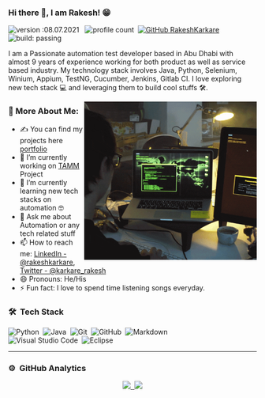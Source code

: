 ### Hi there 👋, I am Rakesh! 😁

![version :08.07.2021](https://img.shields.io/badge/version-08.07.2021-informational) &nbsp;
![profile count](https://komarev.com/ghpvc/?username=rakeshkarkare&color=red)&nbsp;
[![GitHub RakeshKarkare](https://img.shields.io/github/followers/rakeshkarkare?label=follow&style=social)](https://github.com/rakeshkarkare)&nbsp;
![build: passing](https://img.shields.io/badge/build-passing-success)

I am a Passionate automation test developer based in Abu Dhabi with almost 9 years of experience working for both product as well as service based industry. My technology stack involves Java, Python, Selenium, Winium, Appium, TestNG, Cucumber, Jenkins, Gitlab CI. I love exploring new tech stack 💻 and leveraging them to build cool stuffs 🛠️.

 <img align="right" alt="GIF" src="https://github.com/rakeshkarkare/rakeshkarkare/blob/main/coder.gif?raw=true" width="350" height="320" />

### 🧐 More About Me:

- ✍ You can find my projects here [portfolio](https://rakeshkarkare.github.io/)
- 🔭 I’m currently working on [TAMM](https://www.tamm.abudhabi/) Project
- 🌱 I’m currently learning new tech stacks on automation 🤓
- 💬 Ask me about Automation or any tech related stuff
- 📫 How to reach me: [LinkedIn - @rakeshkarkare](https://www.linkedin.com/in/rakeshkarkare/),
[Twitter - @karkare_rakesh](https://twitter.com/karkare_rakesh)
- 😄 Pronouns: He/His
- ⚡ Fun fact: I love to spend time listening songs everyday.

### 🛠 &nbsp;Tech Stack


![Python](https://img.shields.io/badge/-Python-05122A?style=flat&logo=python)&nbsp;
![Java](https://img.shields.io/badge/-Java-05122A?style=flat&logo=Java&logoColor=FFA518)&nbsp;
![Git](https://img.shields.io/badge/-Git-05122A?style=flat&logo=git)&nbsp;
![GitHub](https://img.shields.io/badge/-GitHub-05122A?style=flat&logo=github)&nbsp;
![Markdown](https://img.shields.io/badge/-Markdown-05122A?style=flat&logo=markdown)\
![Visual Studio Code](https://img.shields.io/badge/-Visual%20Studio%20Code-05122A?style=flat&logo=visual-studio-code&logoColor=007ACC)&nbsp;
![Eclipse](https://img.shields.io/badge/-Eclipse-05122A?style=flat&logo=eclipse-ide&logoColor=2C2255)&nbsp;

---
### ⚙️ &nbsp;GitHub Analytics

<p align="center">
<a href="https://github.com/rakeshkarkare">
  <img height="180em" src="https://github-readme-stats-eight-theta.vercel.app/api?username=rakeshkarkare&show_icons=true&theme=algolia&include_all_commits=true&count_private=true"/>&nbsp;
 
  <img height="180em" src="https://github-readme-stats-eight-theta.vercel.app/api/top-langs/?username=rakeshkarkare&layout=compact&langs_count=8&theme=algolia"/>
</a>
</p>
